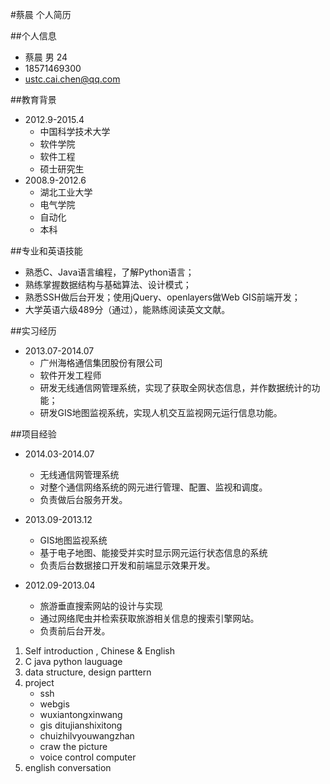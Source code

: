 #蔡晨 个人简历

##个人信息
- 蔡晨 男 24
- 18571469300
- ustc.cai.chen@qq.com

##教育背景
- 2012.9-2015.4 
  -  中国科学技术大学 
  -  软件学院 
  -  软件工程 
  -  硕士研究生
- 2008.9-2012.6 
  -  湖北工业大学 
  -  电气学院 
  -  自动化 
  -  本科

##专业和英语技能
- 熟悉C、Java语言编程，了解Python语言；
- 熟练掌握数据结构与基础算法、设计模式；
- 熟悉SSH做后台开发；使用jQuery、openlayers做Web GIS前端开发；
- 大学英语六级489分（通过），能熟练阅读英文文献。

##实习经历
- 2013.07-2014.07
  -  广州海格通信集团股份有限公司 
  -  软件开发工程师
  -  研发无线通信网管理系统，实现了获取全网状态信息，并作数据统计的功能；
  -  研发GIS地图监视系统，实现人机交互监视网元运行信息功能。

##项目经验
- 2014.03-2014.07
  -  无线通信网管理系统
  -  对整个通信网络系统的网元进行管理、配置、监视和调度。
  -  负责做后台服务开发。

- 2013.09-2013.12
  -  GIS地图监视系统
  -  基于电子地图、能接受并实时显示网元运行状态信息的系统
  -  负责后台数据接口开发和前端显示效果开发。

- 2012.09-2013.04
  -  旅游垂直搜索网站的设计与实现
  -  通过网络爬虫并检索获取旅游相关信息的搜索引擎网站。
  -  负责前后台开发。


1. Self introduction , Chinese & English
2. C java python lauguage
3. data structure, design parttern
4. project
    - ssh
    - webgis
    - wuxiantongxinwang
    - gis ditujianshixitong
    - chuizhilvyouwangzhan
    - craw the picture
    - voice control computer
5. english conversation
